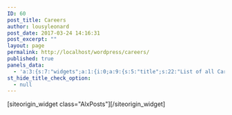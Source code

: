 ```yaml
---
ID: 60
post_title: Careers
author: lousyleonard
post_date: 2017-03-24 14:16:31
post_excerpt: ""
layout: page
permalink: http://localhost/wordpress/careers/
published: true
panels_data:
  - 'a:3:{s:7:"widgets";a:1:{i:0;a:9:{s:5:"title";s:22:"List of all Careers...";s:9:"posts_num";s:1:"8";s:12:"posts_cat_id";s:2:"11";s:13:"posts_orderby";s:4:"date";s:10:"posts_time";s:1:"0";s:14:"posts_category";i:1;s:10:"posts_date";i:1;s:11:"posts_thumb";i:0;s:11:"panels_info";a:6:{s:5:"class";s:8:"AlxPosts";s:4:"grid";i:0;s:4:"cell";i:0;s:2:"id";i:0;s:9:"widget_id";s:36:"664b5cef-f55e-449a-a280-c813f9f64be0";s:5:"style";a:2:{s:27:"background_image_attachment";b:0;s:18:"background_display";s:4:"tile";}}}}s:5:"grids";a:1:{i:0;a:2:{s:5:"cells";i:1;s:5:"style";a:2:{s:18:"background_display";s:4:"tile";s:14:"cell_alignment";s:10:"flex-start";}}}s:10:"grid_cells";a:1:{i:0;a:4:{s:4:"grid";i:0;s:5:"index";i:0;s:6:"weight";i:1;s:5:"style";a:0:{}}}}'
st_hide_title_check_option:
  - null
---
```

<div id="pl-60"  class="panel-layout" ><div id="pg-60-0"  class="panel-grid panel-no-style"  data-style="{&quot;background_display&quot;:&quot;tile&quot;,&quot;cell_alignment&quot;:&quot;flex-start&quot;}" ><div id="pgc-60-0-0"  class="panel-grid-cell"  data-weight="1" ><div id="panel-60-0-0-0" class="so-panel widget widget_alxposts widget_hu_posts panel-first-child panel-last-child" data-index="0" data-style="{&quot;background_image_attachment&quot;:false,&quot;background_display&quot;:&quot;tile&quot;}" >[siteorigin_widget class="AlxPosts"]<input type="hidden" value="{&quot;instance&quot;:{&quot;title&quot;:&quot;List of all Careers...&quot;,&quot;posts_num&quot;:&quot;8&quot;,&quot;posts_cat_id&quot;:&quot;11&quot;,&quot;posts_orderby&quot;:&quot;date&quot;,&quot;posts_time&quot;:&quot;0&quot;,&quot;posts_category&quot;:1,&quot;posts_date&quot;:1,&quot;posts_thumb&quot;:0},&quot;args&quot;:{&quot;before_widget&quot;:&quot;&lt;div id=\&quot;panel-60-0-0-0\&quot; class=\&quot;so-panel widget widget_alxposts widget_hu_posts panel-first-child panel-last-child\&quot; data-index=\&quot;0\&quot; data-style=\&quot;{&amp;quot;background_image_attachment&amp;quot;:false,&amp;quot;background_display&amp;quot;:&amp;quot;tile&amp;quot;}\&quot; &gt;&quot;,&quot;after_widget&quot;:&quot;&lt;\/div&gt;&quot;,&quot;before_title&quot;:&quot;&lt;h3 class=\&quot;widget-title\&quot;&gt;&quot;,&quot;after_title&quot;:&quot;&lt;\/h3&gt;&quot;,&quot;widget_id&quot;:&quot;widget-0-0-0&quot;}}" />[/siteorigin_widget]</div></div></div></div>